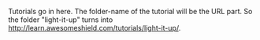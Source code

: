 Tutorials go in here.
The folder-name of the tutorial will be the URL part.
So the folder "light-it-up" turns into http://learn.awesomeshield.com/tutorials/light-it-up/.